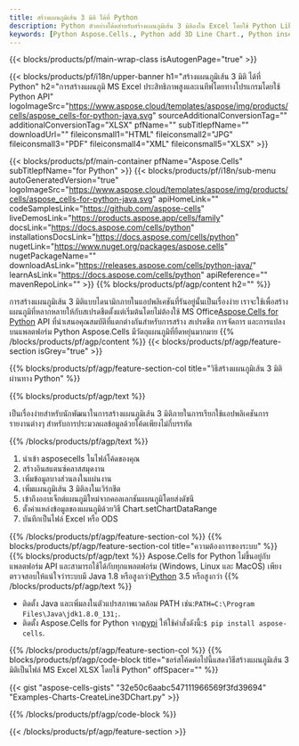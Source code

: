 ```yaml
---
title: สร้างแผนภูมิเส้น 3 มิติ ได้ที่ Python
description: Python ตัวอย่างโค้ดสำหรับสร้างแผนภูมิเส้น 3 มิติลงใน Excel โดยใช้ Python Library ใช้รหัสนี้เพื่อสร้างแผนภูมิเส้น 3 มิติไปยัง MS Excel ภายในแอปพลิเคชันที่ใช้ Python
keywords: [Python Aspose.Cells., Python add 3D Line Chart., Python insert 3D Line Chart., Python create 3D Line Chart., Python add Line3D Chart., Python insert Line3D Chart., Python create Line3D Chart]
---
```

{{< blocks/products/pf/main-wrap-class isAutogenPage="true" >}}

{{< blocks/products/pf/i18n/upper-banner h1="สร้างแผนภูมิเส้น 3 มิติ ได้ที่ Python" h2="การสร้างแผนภูมิ MS Excel ประสิทธิภาพสูงและเนทีฟโดยทางโปรแกรมโดยใช้ Python API" logoImageSrc="https://www.aspose.cloud/templates/aspose/img/products/cells/aspose_cells-for-python-java.svg" sourceAdditionalConversionTag="" additionalConversionTag="XLSX" pfName="" subTitlepfName="" downloadUrl="" fileiconsmall1="HTML" fileiconsmall2="JPG" fileiconsmall3="PDF" fileiconsmall4="XML" fileiconsmall5="XLSX" >}}

{{< blocks/products/pf/main-container pfName="Aspose.Cells" subTitlepfName="for Python" >}}
{{< blocks/products/pf/i18n/sub-menu autoGeneratedVersion="true" logoImageSrc="https://www.aspose.cloud/templates/aspose/img/products/cells/aspose_cells-for-python-java.svg" apiHomeLink="" codeSamplesLink="https://github.com/aspose-cells" liveDemosLink="https://products.aspose.app/cells/family" docsLink="https://docs.aspose.com/cells/python" installationsDocsLink="https://docs.aspose.com/cells/python" nugetLink="https://www.nuget.org/packages/aspose.cells" nugetPackageName="" downloadAsLink="https://releases.aspose.com/cells/python-java/" learnAsLink="https://docs.aspose.com/cells/python" apiReference="" mavenRepoLink="" >}}
{{% blocks/products/pf/agp/content h2="" %}}

 การสร้างแผนภูมิเส้น 3 มิติแบบไดนามิกภายในแอปพลิเคชันที่รันอยู่นั้นเป็นเรื่องง่าย เราจะใช้เพื่อสร้างแผนภูมิที่หลากหลายให้กับสเปรดชีตตั้งแต่เริ่มต้นโดยไม่ต้องใช้ MS Office[Aspose.Cells for Python](https://pypi.org/project/aspose.cells) API ที่นำเสนอคุณสมบัติที่แตกต่างกันสำหรับการสร้าง สเปรดชีต การจัดการ และการแปลงบนแพลตฟอร์ม Python Aspose.Cells มีวัตถุแผนภูมิที่ยืดหยุ่นมากมาย
{{% /blocks/products/pf/agp/content %}}
{{< blocks/products/pf/agp/feature-section isGrey="true" >}}

{{% blocks/products/pf/agp/feature-section-col title="วิธีสร้างแผนภูมิเส้น 3 มิติ ผ่านทาง Python" %}}

{{% blocks/products/pf/agp/text %}}

เป็นเรื่องง่ายสำหรับนักพัฒนาในการสร้างแผนภูมิเส้น 3 มิติภายในการเรียกใช้แอปพลิเคชันการรายงานต่างๆ สำหรับการประมวลผลข้อมูลด้วยโค้ดเพียงไม่กี่บรรทัด

{{% /blocks/products/pf/agp/text %}}

1. นำเข้า asposecells ในไฟล์โค้ดของคุณ
1. สร้างอินสแตนซ์คลาสสมุดงาน
1. เพิ่มข้อมูลบางส่วนลงในแผ่นงาน
1. เพิ่มแผนภูมิเส้น 3 มิติลงในเวิร์กชีต
1. เข้าถึงออบเจ็กต์แผนภูมิใหม่จากคอลเลกชันแผนภูมิโดยส่งดัชนี
1. ตั้งค่าแหล่งข้อมูลของแผนภูมิด้วยวิธี Chart.setChartDataRange
1. บันทึกเป็นไฟล์ Excel หรือ ODS

{{% /blocks/products/pf/agp/feature-section-col %}}
{{% blocks/products/pf/agp/feature-section-col title="ความต้องการของระบบ" %}}
{{% blocks/products/pf/agp/text %}}
 Aspose.Cells for Python ไม่ขึ้นอยู่กับแพลตฟอร์ม API และสามารถใช้ได้กับทุกแพลตฟอร์ม (Windows, Linux และ MacOS) เพียงตรวจสอบให้แน่ใจว่าระบบมี Java 1.8 หรือสูงกว่า[Python](https://www.python.org/downloads/) 3.5 หรือสูงกว่า
{{% /blocks/products/pf/agp/text %}}
-  ติดตั้ง Java และเพิ่มลงในตัวแปรสภาพแวดล้อม PATH เช่น:<code>PATH=C:\Program Files\Java\jdk1.8.0_131;</code>.
-  ติดตั้ง Aspose.Cells for Python จาก<a href="https://pypi.org/project/aspose-cells/">pypi</a> ให้ใช้คำสั่งดังนี้:<code>$ pip install aspose-cells</code>.

{{% /blocks/products/pf/agp/feature-section-col %}}
{{% blocks/products/pf/agp/code-block title="ซอร์สโค้ดต่อไปนี้แสดงวิธีสร้างแผนภูมิเส้น 3 มิติเป็นไฟล์ MS Excel XLSX โดยใช้ Python" offSpacer="" %}}

{{< gist "aspose-cells-gists" "32e50c6aabc547111966569f3fd39694" "Examples-Charts-CreateLine3DChart.py" >}}

{{% /blocks/products/pf/agp/code-block %}}

{{< /blocks/products/pf/agp/feature-section >}}

<!-- aboutfile Starts -->
